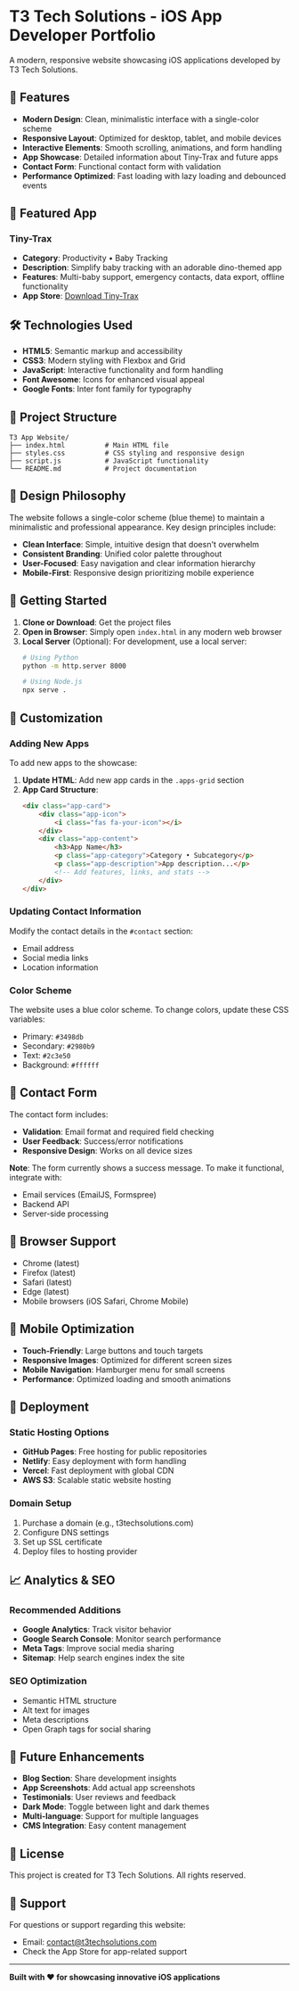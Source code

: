 # T3 Tech Solutions - iOS App Developer Portfolio

A modern, responsive website showcasing iOS applications developed by T3 Tech Solutions.

## 🚀 Features

- **Modern Design**: Clean, minimalistic interface with a single-color scheme
- **Responsive Layout**: Optimized for desktop, tablet, and mobile devices
- **Interactive Elements**: Smooth scrolling, animations, and form handling
- **App Showcase**: Detailed information about Tiny-Trax and future apps
- **Contact Form**: Functional contact form with validation
- **Performance Optimized**: Fast loading with lazy loading and debounced events

## 📱 Featured App

### Tiny-Trax
- **Category**: Productivity • Baby Tracking
- **Description**: Simplify baby tracking with an adorable dino-themed app
- **Features**: Multi-baby support, emergency contacts, data export, offline functionality
- **App Store**: [Download Tiny-Trax](https://apps.apple.com/us/app/tiny-trax/id6751150635)

## 🛠️ Technologies Used

- **HTML5**: Semantic markup and accessibility
- **CSS3**: Modern styling with Flexbox and Grid
- **JavaScript**: Interactive functionality and form handling
- **Font Awesome**: Icons for enhanced visual appeal
- **Google Fonts**: Inter font family for typography

## 📁 Project Structure

```
T3 App Website/
├── index.html          # Main HTML file
├── styles.css          # CSS styling and responsive design
├── script.js           # JavaScript functionality
└── README.md           # Project documentation
```

## 🎨 Design Philosophy

The website follows a single-color scheme (blue theme) to maintain a minimalistic and professional appearance. Key design principles include:

- **Clean Interface**: Simple, intuitive design that doesn't overwhelm
- **Consistent Branding**: Unified color palette throughout
- **User-Focused**: Easy navigation and clear information hierarchy
- **Mobile-First**: Responsive design prioritizing mobile experience

## 🚀 Getting Started

1. **Clone or Download**: Get the project files
2. **Open in Browser**: Simply open `index.html` in any modern web browser
3. **Local Server** (Optional): For development, use a local server:
   ```bash
   # Using Python
   python -m http.server 8000
   
   # Using Node.js
   npx serve .
   ```

## 📝 Customization

### Adding New Apps
To add new apps to the showcase:

1. **Update HTML**: Add new app cards in the `.apps-grid` section
2. **App Card Structure**:
   ```html
   <div class="app-card">
       <div class="app-icon">
           <i class="fas fa-your-icon"></i>
       </div>
       <div class="app-content">
           <h3>App Name</h3>
           <p class="app-category">Category • Subcategory</p>
           <p class="app-description">App description...</p>
           <!-- Add features, links, and stats -->
       </div>
   </div>
   ```

### Updating Contact Information
Modify the contact details in the `#contact` section:
- Email address
- Social media links
- Location information

### Color Scheme
The website uses a blue color scheme. To change colors, update these CSS variables:
- Primary: `#3498db`
- Secondary: `#2980b9`
- Text: `#2c3e50`
- Background: `#ffffff`

## 📧 Contact Form

The contact form includes:
- **Validation**: Email format and required field checking
- **User Feedback**: Success/error notifications
- **Responsive Design**: Works on all device sizes

**Note**: The form currently shows a success message. To make it functional, integrate with:
- Email services (EmailJS, Formspree)
- Backend API
- Server-side processing

## 🔧 Browser Support

- Chrome (latest)
- Firefox (latest)
- Safari (latest)
- Edge (latest)
- Mobile browsers (iOS Safari, Chrome Mobile)

## 📱 Mobile Optimization

- **Touch-Friendly**: Large buttons and touch targets
- **Responsive Images**: Optimized for different screen sizes
- **Mobile Navigation**: Hamburger menu for small screens
- **Performance**: Optimized loading and smooth animations

## 🚀 Deployment

### Static Hosting Options
- **GitHub Pages**: Free hosting for public repositories
- **Netlify**: Easy deployment with form handling
- **Vercel**: Fast deployment with global CDN
- **AWS S3**: Scalable static website hosting

### Domain Setup
1. Purchase a domain (e.g., t3techsolutions.com)
2. Configure DNS settings
3. Set up SSL certificate
4. Deploy files to hosting provider

## 📈 Analytics & SEO

### Recommended Additions
- **Google Analytics**: Track visitor behavior
- **Google Search Console**: Monitor search performance
- **Meta Tags**: Improve social media sharing
- **Sitemap**: Help search engines index the site

### SEO Optimization
- Semantic HTML structure
- Alt text for images
- Meta descriptions
- Open Graph tags for social sharing

## 🔮 Future Enhancements

- **Blog Section**: Share development insights
- **App Screenshots**: Add actual app screenshots
- **Testimonials**: User reviews and feedback
- **Dark Mode**: Toggle between light and dark themes
- **Multi-language**: Support for multiple languages
- **CMS Integration**: Easy content management

## 📄 License

This project is created for T3 Tech Solutions. All rights reserved.

## 🤝 Support

For questions or support regarding this website:
- Email: contact@t3techsolutions.com
- Check the App Store for app-related support

---

**Built with ❤️ for showcasing innovative iOS applications**
